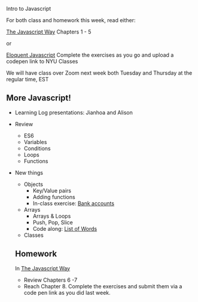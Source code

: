 Intro to Javascript

For both class and homework this week, read either:

[The Javascript Way](https://github.com/thejsway/thejsway) Chapters 1 - 5

or

[Eloquent Javascript](https://eloquentjavascript.net/)
Complete the exercises as you go and upload a codepen link to NYU Classes

We will have class over Zoom next week both Tuesday and Thursday at the regular time, EST

## More Javascript!

* Learning Log presentations: Jianhoa and Alison 

* Review
  * ES6
  * Variables
  * Conditions
  * Loops
  * Functions

* New things
  * Objects
    * Key/Value pairs
    * Adding functions
    * In-class exercise: [Bank accounts](https://github.com/thejsway/thejsway/blob/master/manuscript/chapter06.md#modeling-a-bank-account)
  * Arrays
    * Arrays & Loops
    * Push, Pop, Slice
    * Code along: [List of Words](https://github.com/thejsway/thejsway/blob/master/manuscript/chapter07.md#list-of-words)
  * Classes

  ## Homework
  In [The Javascript Way](https://github.com/thejsway/thejsway)
    * Review Chapters 6 -7 
    * Reach Chapter 8. Complete the exercises and submit them via a code pen link as you did last week.


